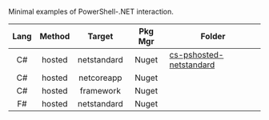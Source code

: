 Minimal examples of PowerShell-.NET interaction.

|Lang|Method   |Target     |Pkg Mgr|Folder
|:--:|:-------:|:---------:|:-----:|---------
|C#  |hosted   |netstandard|Nuget  |[cs-pshosted-netstandard](./cs-pshosted-netstandard)
|C#  |hosted   |netcoreapp |Nuget  |
|C#  |hosted   |framework  |Nuget  |
|F#  |hosted   |netstandard|Nuget  |







